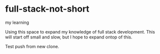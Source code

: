 # full-stack-not-short
my learning

Using this space to expand my knowledge of full stack development. This will start off small and slow, but I hope to expand ontop of this.

Test push from new clone.
